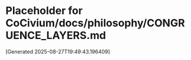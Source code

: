 # Placeholder for CoCivium/docs/philosophy/CONGRUENCE_LAYERS.md

[Generated 2025-08-27T19:49:43.196409]